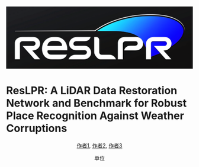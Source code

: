 <p align="center">
  <img src="./docs/figs/ResLPR_logo.png" alt="Project Logo" width="600"/>
</p>

# ResLPR: A LiDAR Data Restoration Network and Benchmark for Robust Place Recognition Against Weather Corruptions

<p align="center">
  <a href="https://github.com/author1_github_profile">作者1</a>,
  <a href="https://github.com/author2_github_profile">作者2</a>,
  <a href="https://github.com/author3_github_profile">作者3</a>
</p>

<p align="center">单位</p>
